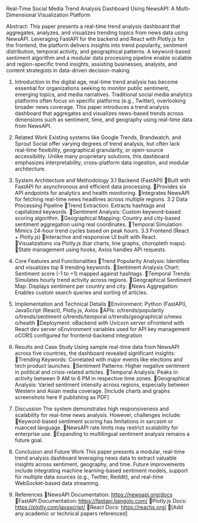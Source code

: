 
Real-Time Social Media Trend Analysis Dashboard Using NewsAPI: A Multi-Dimensional Visualization Platform

Abstract:
This paper presents a real-time trend analysis dashboard that aggregates, analyzes, and visualizes trending topics from news data using NewsAPI. Leveraging FastAPI for the backend and React with Plotly.js for the frontend, the platform delivers insights into trend popularity, sentiment distribution, temporal activity, and geographical patterns. A keyword-based sentiment algorithm and a modular data processing pipeline enable scalable and region-specific trend insights, assisting businesses, analysts, and content strategists in data-driven decision-making.

1. Introduction
In the digital age, real-time trend analysis has become essential for organizations seeking to monitor public sentiment, emerging topics, and media narratives. Traditional social media analytics platforms often focus on specific platforms (e.g., Twitter), overlooking broader news coverage. This paper introduces a trend analysis dashboard that aggregates and visualizes news-based trends across dimensions such as sentiment, time, and geography using real-time data from NewsAPI.

2. Related Work
Existing systems like Google Trends, Brandwatch, and Sprout Social offer varying degrees of trend analysis, but often lack real-time flexibility, geographical granularity, or open-source accessibility. Unlike many proprietary solutions, this dashboard emphasizes interpretability, cross-platform data ingestion, and modular architecture.

3. System Architecture and Methodology
3.1 Backend (FastAPI)
Built with FastAPI for asynchronous and efficient data processing.
Provides six API endpoints for analytics and health monitoring.
Integrates NewsAPI for fetching real-time news headlines across multiple regions.
3.2 Data Processing Pipeline
Trend Extraction: Extracts hashtags and capitalized keywords.
Sentiment Analysis: Custom keyword-based scoring algorithm.
Geographical Mapping: Country and city-based sentiment aggregation using real coordinates.
Temporal Simulation: Mimics 24-hour trend cycles based on peak hours.
3.3 Frontend (React + Plotly.js)
Interactive and responsive UI built with React.
Visualizations via Plotly.js (bar charts, line graphs, choropleth maps).
State management using hooks; Axios handles API requests.

4. Core Features and Functionalities
Trend Popularity Analysis: Identifies and visualizes top 8 trending keywords.
Sentiment Analysis Chart: Sentiment score (-1 to +1) mapped against hashtags.
Temporal Trends: Simulates hourly trend activity across regions.
Geographical Sentiment Map: Displays sentiment per country and city.
News Aggregation: Enables custom search queries and sorting of articles.

5. Implementation and Technical Details
Environment: Python (FastAPI), JavaScript (React), Plotly.js, Axios
APIs:
o/trends/popularity
o/trends/sentiment
o/trends/temporal
o/trends/geographical
o/news
o/health
Deployment:
oBackend with Uvicorn server
oFrontend with React dev server
oEnvironment variables used for API key management
oCORS configured for frontend-backend integration

6. Results and Case Study
Using sample real-time data from NewsAPI across five countries, the dashboard revealed significant insights:
Trending Keywords: Correlated with major events like elections and tech product launches.
Sentiment Patterns: Higher negative sentiment in political and crisis-related articles.
Temporal Analysis: Peaks in activity between 9 AM to 6 PM in respective time zones.
Geographical Analysis: Varied sentiment intensity across regions, especially between Western and Asian media coverage.
[Include charts and graphs screenshots here if publishing as PDF]

7. Discussion
The system demonstrates high responsiveness and scalability for real-time news analysis. However, challenges include:
Keyword-based sentiment scoring has limitations in sarcasm or nuanced language.
NewsAPI rate limits may restrict scalability for enterprise use.
Expanding to multilingual sentiment analysis remains a future goal.

8. Conclusion and Future Work
This paper presents a modular, real-time trend analysis dashboard leveraging news data to extract valuable insights across sentiment, geography, and time. Future improvements include integrating machine learning-based sentiment models, support for multiple data sources (e.g., Twitter, Reddit), and real-time WebSocket-based data streaming.

9. References
NewsAPI Documentation: https://newsapi.org/docs
FastAPI Documentation: https://fastapi.tiangolo.com/
Plotly.js Docs: https://plotly.com/javascript/
React Docs: https://reactjs.org/
[Add any academic or technical papers referenced]
